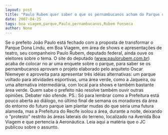 ```yaml
---
layout: post
title: "Paulo Rubem quer saber o que os pernambucanos acham do Parque de Boa Viagem"
date: 2007-04-25
tags: boa viagem,parque,Paulo,pernambucanos,Rubem Fonseca
author: None
---
```

Se o prefeito João Paulo está fechado com a proposta de transformar o Parque Dona Lindu, em Boa Viagem, em área de shows e apresentações de teatro, seu companheiro Paulo Rubem, deputado federal,&nbsp;ainda ouve os eleitores sobre o tema.
O site do deputado&nbsp;(www.paulorubem.com.br) acaba de colocar no ar uma enquete sobre o&nbsp;parque, para saber&nbsp;se os pernambucanos aprovam o projeto elaborado pelo arquiteto Oscar Niemeyer e aproveita para apresentar&nbsp;três idéias alternativas: um parque voltado para atividades esportivas, uma área&nbsp;verde, como a Jaqueira, ou uma alternativa intermediária, com local para shows e também bastante área verde.
Quem sabe o prefeito não resolve também ouvir outras opiniões. Debater não ofende.
PS.: Só para lembrar como a Prefeitura está pouco aberta ao diálogo, no último final de semana os moradores da área do entorno do futuro parque iam plantar mudas do que seria uma futura alameda, mas&nbsp;a&nbsp;Prefeitura do Recife isolou a área, durante a noite, deixando o \"protesto\" restrito às áreas laterais do terreno, localizado na Avenida Boa Viagem e que pertencia à Aeronáutica.
Leia aqui a matéria que o JC publicou sobre o assunto. 